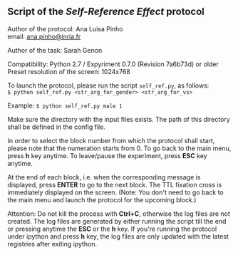 ## Script of the *Self-Reference Effect* protocol 

Author of the protocol: Ana Luisa Pinho   
email: ana.pinho@inria.fr  

Author of the task: Sarah Genon  

Compatibility: Python 2.7 / Expyriment 0.7.0 (Revision 7a6b73d) or older
Preset resolution of the screen: 1024x768

To launch the protocol, please run the script `self_ref.py`, as follows:   
`$ python self_ref.py <str_arg_for_gender> <str_arg_for_vs>`

Example:
`$ python self_ref.py male 1`

Make sure the directory with the input files exists. The path of this directory shall be defined in the config file.

In order to select the block number from which the protocol shall start, please note that the numeration starts from 0.
To go back to the main menu, press __h__ key anytime. To leave/pause the experiment, press __ESC__ key anytime.

At the end of each block, i.e. when the corresponding message is displayed, press __ENTER__ to go to the next block. The TTL fixation cross is immediately displayed on the screen. (Note: You don't need to go back to the main menu and launch the protocol for the upcoming block.)

Attention: Do not kill the process with __Ctrl+C__, otherwise the log files are not created. The log files are generated by either running the script till the end or pressing anytime the __ESC__ or the __h__ key. If you're running the protocol under ipython and press __h__ key, the log files are only updated with the latest registries after exiting ipython.
